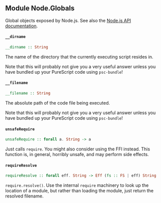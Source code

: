 ## Module Node.Globals

Global objects exposed by Node.js. See also the [Node.js API
documentation](https://nodejs.org/api/globals.html).

#### `__dirname`

``` purescript
__dirname :: String
```

The name of the directory that the currently executing script resides in.

Note that this will probably not give you a very useful answer unless you
have bundled up your PureScript code using `psc-bundle`!

#### `__filename`

``` purescript
__filename :: String
```

The absolute path of the code file being executed.

Note that this will probably not give you a very useful answer unless you
have bundled up your PureScript code using `psc-bundle`!

#### `unsafeRequire`

``` purescript
unsafeRequire :: forall a. String -> a
```

Just calls `require`. You might also consider using the FFI instead. This
function is, in general, horribly unsafe, and may perform side effects.

#### `requireResolve`

``` purescript
requireResolve :: forall eff. String -> Eff (fs :: FS | eff) String
```

`require.resolve()`. Use the internal `require` machinery to look up the
location of a module, but rather than loading the module, just return the
resolved filename.


